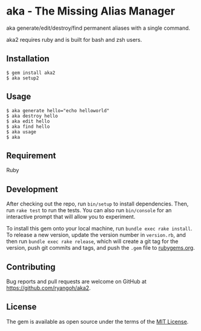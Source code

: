 # aka - The Missing Alias Manager

aka generate/edit/destroy/find permanent aliases with a single command.

aka2 requires ruby and is built for bash and zsh users.

## Installation

    $ gem install aka2
    $ aka setup2

## Usage

    $ aka generate hello="echo helloworld"
    $ aka destroy hello
    $ aka edit hello
    $ aka find hello
    $ aka usage
    $ aka

## Requirement

Ruby

## Development

After checking out the repo, run `bin/setup` to install dependencies. Then, run `rake test` to run the tests. You can also run `bin/console` for an interactive prompt that will allow you to experiment.

To install this gem onto your local machine, run `bundle exec rake install`. To release a new version, update the version number in `version.rb`, and then run `bundle exec rake release`, which will create a git tag for the version, push git commits and tags, and push the `.gem` file to [rubygems.org](https://rubygems.org).

## Contributing

Bug reports and pull requests are welcome on GitHub at https://github.com/ryangoh/aka2.


## License

The gem is available as open source under the terms of the [MIT License](http://opensource.org/licenses/MIT).
